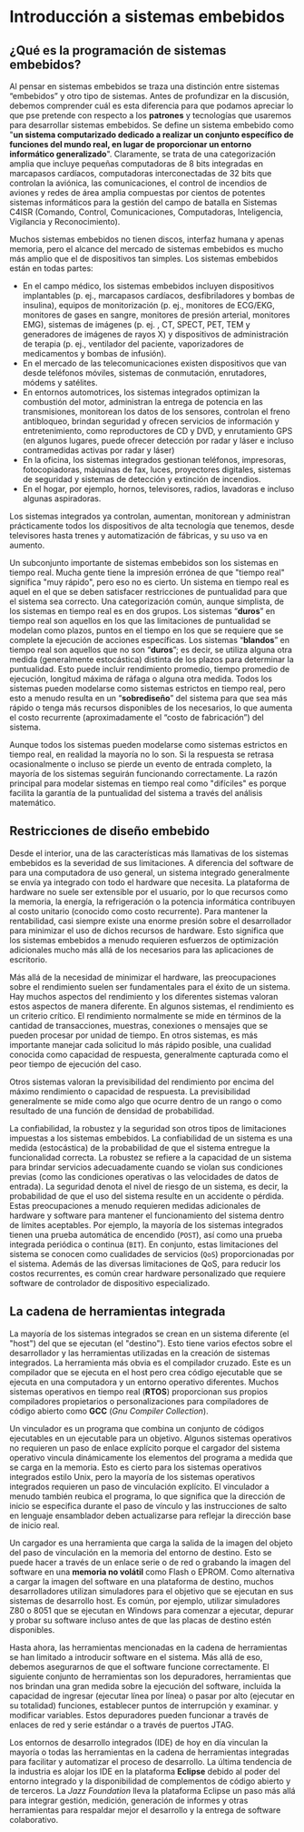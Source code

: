 # Introducción a sistemas embebidos

## ¿Qué es la programación de sistemas embebidos?

Al pensar en sistemas embebidos se traza una distinción entre sistemas “embebidos” y otro tipo de sistemas. Antes de profundizar en la discusión, debemos comprender cuál es esta diferencia para que podamos apreciar lo que pse pretende con respecto a los __patrones__ y tecnologías que usaremos para desarrollar sistemas embebidos.
Se define un sistema embebido como "__un sistema computarizado dedicado a realizar un conjunto específico de funciones del mundo real, en lugar de proporcionar un entorno informático generalizado__". Claramente, se trata de una categorización amplia que incluye pequeñas computadoras de 8 bits integradas en marcapasos cardíacos, computadoras interconectadas de 32 bits que controlan la aviónica, las comunicaciones, el control de incendios de aviones y redes de área amplia compuestas por cientos de potentes sistemas informáticos para la gestión del campo de batalla en Sistemas C4ISR (Comando, Control, Comunicaciones, Computadoras, Inteligencia, Vigilancia y Reconocimiento).

Muchos sistemas embebidos no tienen discos, interfaz humana y apenas memoria, pero el alcance del mercado de sistemas embebidos es mucho más amplio que el de dispositivos tan simples.
Los sistemas embebidos están en todas partes:

* En el campo médico, los sistemas embebidos incluyen dispositivos implantables (p. ej., marcapasos cardíacos, desfibriladores y bombas de insulina), equipos de monitorización (p. ej., monitores de ECG/EKG, monitores de gases en sangre, monitores de presión arterial, monitores EMG), sistemas de imágenes (p. ej. , CT, SPECT, PET, TEM y generadores de imágenes de rayos X) y dispositivos de administración de terapia (p. ej., ventilador del paciente, vaporizadores de medicamentos y bombas de infusión).
* En el mercado de las telecomunicaciones existen dispositivos que van desde teléfonos móviles, sistemas de conmutación, enrutadores, módems y satélites.
* En entornos automotrices, los sistemas integrados optimizan la combustión del motor, administran la entrega de potencia en las transmisiones, monitorean los datos de los sensores, controlan el freno antibloqueo, brindan seguridad y ofrecen servicios de información y entretenimiento, como reproductores de CD y DVD, y enrutamiento GPS (en algunos lugares, puede ofrecer detección por radar y láser e incluso contramedidas activas por radar y láser)
* En la oficina, los sistemas integrados gestionan teléfonos, impresoras, fotocopiadoras, máquinas de fax, luces, proyectores digitales, sistemas de seguridad y sistemas de detección y extinción de incendios.
* En el hogar, por ejemplo, hornos, televisores, radios, lavadoras e incluso algunas aspiradoras.

Los sistemas integrados ya controlan, aumentan, monitorean y administran prácticamente todos los dispositivos de alta tecnología que tenemos, desde televisores hasta trenes y automatización de fábricas, y su uso va en aumento.

Un subconjunto importante de sistemas embebidos son los sistemas en tiempo real. Mucha gente tiene la impresión errónea de que "tiempo real" significa "muy rápido", pero eso no es cierto. Un sistema en tiempo real es aquel en el que se deben satisfacer restricciones de puntualidad para que el sistema sea correcto. Una categorización común, aunque simplista, de los sistemas en tiempo real es en dos grupos. Los sistemas “__duros__” en tiempo real son aquellos en los que las limitaciones de puntualidad se modelan como plazos, puntos en el tiempo en los que se requiere que se complete la ejecución de acciones específicas. Los sistemas “__blandos__” en tiempo real son aquellos que no son “__duros__”; es decir, se utiliza alguna otra medida (generalmente estocástica) distinta de los plazos para determinar la puntualidad. Esto puede incluir rendimiento promedio, tiempo promedio de ejecución, longitud máxima de ráfaga o alguna otra medida. Todos los sistemas pueden modelarse como sistemas estrictos en tiempo real, pero esto a menudo resulta en un “__sobrediseño__” del sistema para que sea más rápido o tenga más recursos disponibles de los necesarios, lo que aumenta el costo recurrente (aproximadamente el “costo de fabricación”) del sistema. 

Aunque todos los sistemas pueden modelarse como sistemas estrictos en tiempo real, en realidad la mayoría no lo son. Si la respuesta se retrasa ocasionalmente o incluso se pierde un evento de entrada completo, la mayoría de los sistemas seguirán funcionando correctamente. La razón principal para modelar sistemas en tiempo real como "difíciles" es porque facilita la garantía de la puntualidad del sistema a través del análisis matemático.

## Restricciones de diseño embebido

Desde el interior, una de las características más llamativas de los sistemas embebidos es la severidad de sus limitaciones. A diferencia del software de para una computadora de uso general, un sistema integrado generalmente se envía ya integrado con todo el hardware que necesita. La plataforma de hardware no suele ser extensible por el usuario, por lo que recursos como la memoria, la energía, la refrigeración o la potencia informática contribuyen al costo unitario (conocido como costo recurrente). Para mantener la rentabilidad, casi siempre existe una enorme presión sobre el desarrollador para minimizar el uso de dichos recursos de hardware. Esto significa que los sistemas embebidos a menudo requieren esfuerzos de optimización adicionales mucho más allá de los necesarios para las aplicaciones de escritorio.

Más allá de la necesidad de minimizar el hardware, las preocupaciones sobre el rendimiento suelen ser fundamentales para el éxito de un sistema. Hay muchos aspectos del rendimiento y los diferentes sistemas valoran estos aspectos de manera diferente. En algunos sistemas, el rendimiento es un criterio crítico. El rendimiento normalmente se mide en términos de la cantidad de transacciones, muestras, conexiones o mensajes que se pueden procesar por unidad de tiempo. En otros sistemas, es más importante manejar cada solicitud lo más rápido posible, una cualidad conocida como capacidad de respuesta, generalmente capturada como el peor tiempo de ejecución del caso.

Otros sistemas valoran la previsibilidad del rendimiento por encima del máximo rendimiento o capacidad de respuesta. La previsibilidad generalmente se mide como algo que ocurre dentro de un rango o como resultado de una función de densidad de probabilidad.

La confiabilidad, la robustez y la seguridad son otros tipos de limitaciones impuestas a los sistemas embebidos. La confiabilidad de un sistema es una medida (estocástica) de la probabilidad de que el sistema entregue la funcionalidad correcta. La robustez se refiere a la capacidad de un sistema para brindar servicios adecuadamente cuando se violan sus condiciones previas (como las condiciones operativas o las velocidades de datos de entrada). La seguridad denota el nivel de riesgo de un sistema, es decir, la probabilidad de que el uso del sistema resulte en un accidente o pérdida. Estas preocupaciones a menudo requieren medidas adicionales de hardware y software para mantener el funcionamiento del sistema dentro de límites aceptables. Por ejemplo, la mayoría de los sistemas integrados tienen una prueba automática de encendido (`POST`), así como una prueba integrada periódica o continua (`BIT`).
En conjunto, estas limitaciones del sistema se conocen como cualidades de servicios (`QoS`) proporcionadas por el sistema. Además de las diversas limitaciones de QoS, para reducir los costos recurrentes, es común crear hardware personalizado que requiere software de controlador de dispositivo especializado.

## La cadena de herramientas integrada

La mayoría de los sistemas integrados se crean en un sistema diferente (el "host") del que se ejecutan (el "destino"). Esto tiene varios efectos sobre el desarrollador y las herramientas utilizadas en la creación de sistemas integrados. La herramienta más obvia es el compilador cruzado. Este es un compilador que se ejecuta en el host pero crea código ejecutable que se ejecuta en una computadora y un entorno operativo diferentes. Muchos sistemas operativos en tiempo real (__RTOS__) proporcionan sus propios compiladores propietarios o personalizaciones para compiladores de código abierto como __GCC__ (_Gnu Compiler Collection_).

Un vinculador es un programa que combina un conjunto de códigos ejecutables en un ejecutable para un objetivo. Algunos sistemas operativos no requieren un paso de enlace explícito porque el cargador del sistema operativo vincula dinámicamente los elementos del programa a medida que se carga en la memoria. Esto es cierto para los sistemas operativos integrados estilo Unix, pero la mayoría de los sistemas operativos integrados requieren un paso de vinculación explícito. El vinculador a menudo también reubica el programa, lo que significa que la dirección de inicio se especifica durante el paso de vínculo y las instrucciones de salto en lenguaje ensamblador deben actualizarse para reflejar la dirección base de inicio real.

Un cargador es una herramienta que carga la salida de la imagen del objeto del paso de vinculación en la memoria del entorno de destino. Esto se puede hacer a través de un enlace serie o de red o grabando la imagen del software en una __memoria no volátil__ como Flash o EPROM. Como alternativa a cargar la imagen del software en una plataforma de destino, muchos desarrolladores utilizan simuladores para el objetivo que se ejecutan en sus sistemas de desarrollo host. Es común, por ejemplo, utilizar simuladores Z80 o 8051 que se ejecutan en Windows para comenzar a ejecutar, depurar y probar su software incluso antes de que las placas de destino estén disponibles.

Hasta ahora, las herramientas mencionadas en la cadena de herramientas se han limitado a introducir software en el sistema. Más allá de eso, debemos asegurarnos de que el software funcione correctamente. El siguiente conjunto de herramientas son los depuradores, herramientas que nos brindan una gran medida sobre la ejecución del software, incluida la capacidad de ingresar (ejecutar línea por línea) o pasar por alto (ejecutar en su totalidad) funciones, establecer puntos de interrupción y examinar. y modificar variables. Estos depuradores pueden funcionar a través de enlaces de red y serie estándar o a través de puertos JTAG.

Los entornos de desarrollo integrados (IDE) de hoy en día vinculan la mayoría o todas las herramientas en la cadena de herramientas integradas para facilitar y automatizar el proceso de desarrollo. La última tendencia de la industria es alojar los IDE en la plataforma __Eclipse__ debido al poder del entorno integrado y la disponibilidad de complementos de código abierto y de terceros. La _Jazz Foundation_ lleva la plataforma Eclipse un paso más allá para integrar gestión, medición, generación de informes y otras herramientas para respaldar mejor el desarrollo y la entrega de software colaborativo.